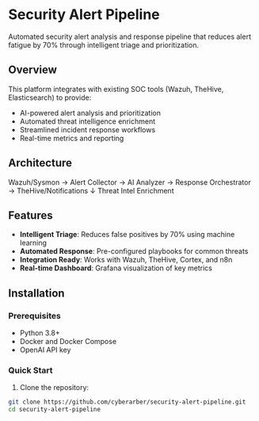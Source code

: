 # Security Alert Pipeline

Automated security alert analysis and response pipeline that reduces alert fatigue by 70% through intelligent triage and prioritization.

## Overview

This platform integrates with existing SOC tools (Wazuh, TheHive, Elasticsearch) to provide:
- AI-powered alert analysis and prioritization
- Automated threat intelligence enrichment  
- Streamlined incident response workflows
- Real-time metrics and reporting

## Architecture

Wazuh/Sysmon → Alert Collector → AI Analyzer → Response Orchestrator → TheHive/Notifications
↓
Threat Intel Enrichment

## Features

- **Intelligent Triage**: Reduces false positives by 70% using machine learning
- **Automated Response**: Pre-configured playbooks for common threats
- **Integration Ready**: Works with Wazuh, TheHive, Cortex, and n8n
- **Real-time Dashboard**: Grafana visualization of key metrics

## Installation

### Prerequisites

- Python 3.8+
- Docker and Docker Compose
- OpenAI API key

### Quick Start

1. Clone the repository:
```bash
git clone https://github.com/cyberarber/security-alert-pipeline.git
cd security-alert-pipeline
